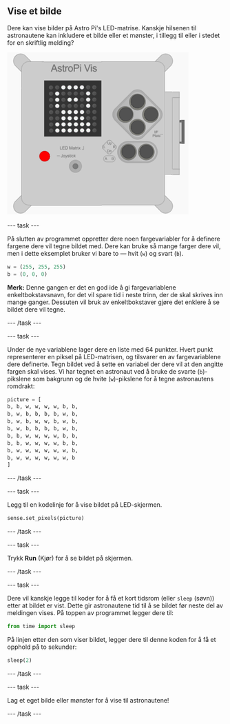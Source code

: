 ## Vise et bilde

Dere kan vise bilder på Astro Pi's LED-matrise. Kanskje hilsenen til astronautene kan inkludere et bilde eller et mønster, i tillegg til eller i stedet for en skriftlig melding?

![Astronaut](images/astronaut-pic.png)

\--- task \---

På slutten av programmet oppretter dere noen fargevariabler for å definere fargene dere vil tegne bildet med. Dere kan bruke så mange farger dere vil, men i dette eksemplet bruker vi bare to — hvit (`w`) og svart (`b`).

```python
w = (255, 255, 255)
b = (0, 0, 0)
```

**Merk:** Denne gangen er det en god ide å gi fargevariablene enkeltbokstavsnavn, for det vil spare tid i neste trinn, der de skal skrives inn mange ganger. Dessuten vil bruk av enkeltbokstaver gjøre det enklere å se bildet dere vil tegne.

\--- /task \---

\--- task \---

Under de nye variablene lager dere en liste med 64 punkter. Hvert punkt representerer en piksel på LED-matrisen, og tilsvarer en av fargevariablene dere definerte. Tegn bildet ved å sette en variabel der dere vil at den angitte fargen skal vises. Vi har tegnet en astronaut ved å bruke de svarte (`b`)-pikslene som bakgrunn og de hvite (`w`)-pikslene for å tegne astronautens romdrakt:

```python
picture = [
b, b, w, w, w, w, b, b,
b, w, b, b, b, b, w, b,
b, w, b, w, w, b, w, b,
b, w, b, b, b, b, w, b,
b, b, w, w, w, w, b, b,
b, b, w, w, w, w, b, b,
b, w, w, w, w, w, w, b,
b, w, w, w, w, w, w, b
]
```

\--- /task \---

\--- task \---

Legg til en kodelinje for å vise bildet på LED-skjermen.

```python
sense.set_pixels(picture)
```

\--- /task \---

\--- task \---

Trykk **Run** (Kjør) for å se bildet på skjermen.

\--- /task \---

\--- task \---

Dere vil kanskje legge til koder for å få et kort tidsrom (eller `sleep` (søvn)) etter at bildet er vist. Dette gir astronautene tid til å se bildet før neste del av meldingen vises. På toppen av programmet legger dere til:

```python
from time import sleep
```

På linjen etter den som viser bildet, legger dere til denne koden for å få et opphold på to sekunder:

```python
sleep(2)
```

\--- /task \---

\--- task \---

Lag et eget bilde eller mønster for å vise til astronautene!

\--- /task \---